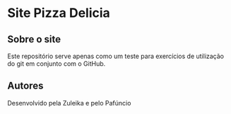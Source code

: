 # Site Pizza Delicia

## Sobre o site

Este repositório serve apenas como um teste para exercícios de utilização do git em conjunto com o GitHub.

## Autores

Desenvolvido pela Zuleika e pelo Pafúncio

